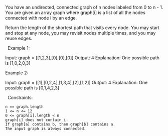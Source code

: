 You have an undirected, connected graph of n nodes labeled from 0 to n - 1. You are given an array graph where graph[i] is a list of all the nodes connected with node i by an edge.

Return the length of the shortest path that visits every node. You may start and stop at any node, you may revisit nodes multiple times, and you may reuse edges.

 
Example 1:

Input: graph = [[1,2,3],[0],[0],[0]]
Output: 4
Explanation: One possible path is [1,0,2,0,3]


Example 2:

Input: graph = [[1],[0,2,4],[1,3,4],[2],[1,2]]
Output: 4
Explanation: One possible path is [0,1,4,2,3]


 
Constraints:


	n == graph.length
	1 <= n <= 12
	0 <= graph[i].length < n
	graph[i] does not contain i.
	If graph[a] contains b, then graph[b] contains a.
	The input graph is always connected.

